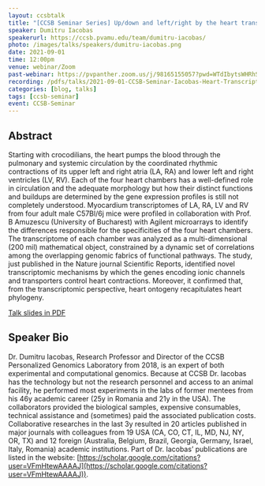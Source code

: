 ```yaml
---
layout: ccsbtalk
title: "[CCSB Seminar Series] Up/down and left/right by the heart transcriptome"
speaker: Dumitru Iacobas
speakerurl: https://ccsb.pvamu.edu/team/dumitru-iacobas/
photo: /images/talks/speakers/dumitru-iacobas.png
date: 2021-09-01
time: 12:00pm
venue: webinar/Zoom
past-webinar: https://pvpanther.zoom.us/j/98165155057?pwd=WTdIbytsWHRhSFpXVXM1T1R1YkpPUT09
recording: /pdfs/talks/2021-09-01-CCSB-Seminar-Iacobas-Heart-Transcriptome.pdf
categories: [blog, talks]
tags: [ccsb-seminar]
event: CCSB-Seminar
---
```



## Abstract

Starting with crocodilians, the heart pumps the blood through the pulmonary and systemic circulation by the coordinated rhythmic contractions of its upper left and right atria (LA, RA) and lower left and right ventricles (LV, RV). Each of the four heart chambers has a well-defined role in circulation and the adequate morphology but how their distinct functions and buildups are determined by the gene expression profiles is still not completely understood. Myocardium transcriptomes of LA, RA, LV and RV from four adult male C57Bl/6j mice were profiled in collaboration with Prof. B Amuzescu (University of Bucharest) with Agilent microarrays to identify the differences responsible for the specificities of the four heart chambers. The transcriptome of each chamber was analyzed as a multi-dimensional (200 mil) mathematical object, constrained by a dynamic set of correlations among the overlapping genomic fabrics of functional pathways. The study, just published in the Nature journal Scientific Reports, identified novel transcriptomic mechanisms by which the genes encoding ionic channels and transporters control heart contractions. Moreover, it confirmed that, from the transcriptomic perspective, heart ontogeny recapitulates heart phylogeny.

[Talk slides in PDF](/pdfs/talks/2021-09-01-CCSB-Seminar-Iacobas-Heart-Transcriptome.pdf)


## Speaker Bio

Dr. Dumitru Iacobas, Research Professor and Director of the CCSB Personalized Genomics Laboratory from 2018, is an expert of both experimental and computational genomics. Because at CCSB Dr. Iacobas has the technology but not the research personnel and access to an animal facility, he performed most experiments in the labs of former mentees from his 46y academic career (25y in Romania and 21y in the USA). The collaborators provided the biological samples, expensive consumables, technical assistance and (sometimes) paid the associated publication costs. Collaborative researches in the last 3y resulted in 20 articles published in major journals with colleagues from 19 USA (CA, CO, CT, IL, MD, NJ, NY, OR, TX) and 12 foreign (Australia, Belgium, Brazil, Georgia, Germany, Israel, Italy, Romania) academic institutions. Part of Dr. Iacobas’ publications are listed in the website: [https://scholar.google.com/citations?user=VFmHtewAAAAJ](https://scholar.google.com/citations?user=VFmHtewAAAAJ)).

